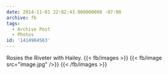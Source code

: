 ```yaml
---
date: 2014-11-01 22:02:43.000000000 -07:00
archive: fb
tags: 
  - Archive Post
  - Photos
id: '1414904563'
---
```


Rosies the Riveter with Hailey.
{{< fb/images >}}
{{< fb/image src="image.jpg" />}}
{{< /fb/images >}}
